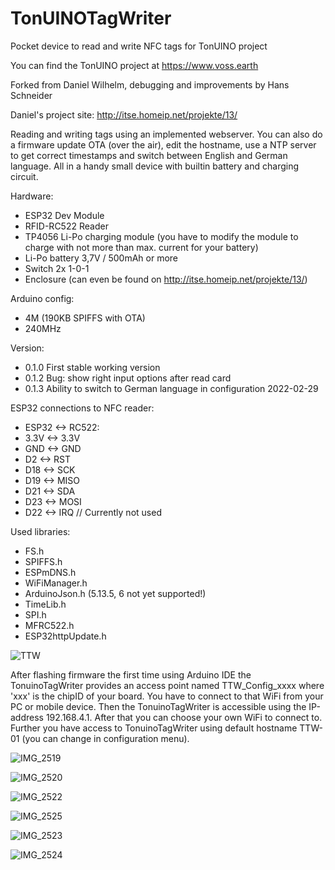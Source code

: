 # TonUINOTagWriter

Pocket device to read and write NFC tags for TonUINO project

You can find the TonUINO project at https://www.voss.earth

Forked from Daniel Wilhelm, debugging and improvements by Hans Schneider

Daniel's project site: http://itse.homeip.net/projekte/13/

Reading and writing tags using an implemented webserver. You can also do a firmware update OTA (over the air), edit the hostname, use a NTP server to get correct timestamps and switch between English and German language. All in a handy small device with builtin battery and charging circuit.

Hardware:
- ESP32 Dev Module
- RFID-RC522 Reader
- TP4056 Li-Po charging module (you have to modify the module to charge with not more than max. current for your battery)
- Li-Po battery 3,7V / 500mAh or more
- Switch 2x 1-0-1
- Enclosure (can even be found on http://itse.homeip.net/projekte/13/)

Arduino config:
- 4M (190KB SPIFFS with OTA)
- 240MHz

Version:
- 0.1.0 First stable working version
- 0.1.2 Bug: show right input options after read card
- 0.1.3 Ability to switch to German language in configuration 2022-02-29

ESP32 connections to NFC reader:
- ESP32 <->  RC522:
- 3.3V  <->  3.3V
- GND   <->  GND
- D2    <->  RST
- D18   <->  SCK
- D19   <->  MISO
- D21   <->  SDA
- D23   <->  MOSI
- D22   <->  IRQ // Currently not used

Used libraries:
- FS.h
- SPIFFS.h
- ESPmDNS.h
- WiFiManager.h
- ArduinoJson.h (5.13.5, 6 not yet supported!)
- TimeLib.h
- SPI.h
- MFRC522.h
- ESP32httpUpdate.h



![TTW](https://user-images.githubusercontent.com/6528455/197866958-0fe1d69b-212d-4710-95c0-6898d25316dc.jpg)



After flashing firmware the first time using Arduino IDE the TonuinoTagWriter provides an access point named TTW_Config_xxxx where 'xxx' is the chipID of your board. You have to connect to that WiFi from your PC or mobile device. Then the TonuinoTagWriter is accessible using the IP-address 192.168.4.1. After that you can choose your own WiFi to connect to. Further you have access to TonuinoTagWriter using default hostname TTW-01 (you can change in configuration menu).


![IMG_2519](https://user-images.githubusercontent.com/6528455/197995794-340e663b-5043-4cc1-8fc7-312d7a458a4a.JPG)

![IMG_2520](https://user-images.githubusercontent.com/6528455/197995880-a14bb28e-01db-4cc0-a66e-723ca754ed19.JPG)

![IMG_2522](https://user-images.githubusercontent.com/6528455/197995983-5aec97e3-a39a-4459-9349-ef4cb79cd47a.JPG)

![IMG_2525](https://user-images.githubusercontent.com/6528455/197996077-55ff53b9-7bb1-4147-bc16-e94fd8c270cd.JPG)

![IMG_2523](https://user-images.githubusercontent.com/6528455/197996168-538c36b9-d9b7-47e0-87dd-239a7a970c85.JPG)

![IMG_2524](https://user-images.githubusercontent.com/6528455/197996297-4f98bebc-fe15-499a-8730-251126b0a820.JPG)


